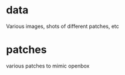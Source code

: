 data
=======
Various images, shots of different patches, etc

patches
============
various patches to mimic openbox
